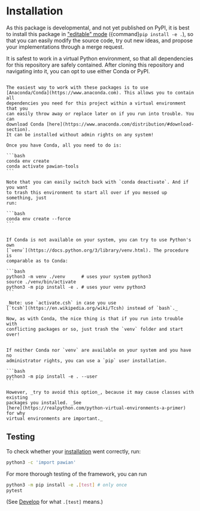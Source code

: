 # Installation

As this package is developmental, and not yet published on PyPI, it is best to
install this package in
["editable" mode](https://pip.pypa.io/en/stable/reference/pip_install/#editable-installs)
({command}`pip install -e .`), so that you can easily modify the source code,
try out new ideas, and propose your implementations through a merge request.

It is safest to work in a virtual Python environment, so that all dependencies
for this repository are safely contained. After cloning this repository and
navigating into it, you can opt to use either Conda or PyPI.

````{tabbed} Conda

The easiest way to work with these packages is to use
[Anaconda/Conda](https://www.anaconda.com). This allows you to contain all
dependencies you need for this project within a virtual environment that you
can easily throw away or replace later on if you run into trouble. You can
download Conda [here](https://www.anaconda.com/distribution/#download-section).
It can be installed without admin rights on any system!

Once you have Conda, all you need to do is:

```bash
conda env create
conda activate pawian-tools
```

Note that you can easily switch back with `conda deactivate`. And if you want
to trash this environment to start all over if you messed up something, just
run:

```bash
conda env create --force
```
````

````{tabbed} Python venv

If Conda is not available on your system, you can try to use Python's own
[`venv`](https://docs.python.org/3/library/venv.html). The procedure is
comparable as to Conda:

```bash
python3 -m venv ./venv      # uses your system python3
source ./venv/bin/activate
python3 -m pip install -e . # uses your venv python3
```

_Note: use `activate.csh` in case you use
[`tcsh`](https://en.wikipedia.org/wiki/Tcsh) instead of `bash`._

Now, as with Conda, the nice thing is that if you run into trouble with
conflicting packages or so, just trash the `venv` folder and start over!

````

````{tabbed} User installation

If neither Conda nor `venv` are available on your system and you have no
administrator rights, you can use a `pip` user installation.

```bash
python3 -m pip install -e . --user
```

However, _try to avoid this option_, because it may cause classes with existing
packages you installed. _See
[here](https://realpython.com/python-virtual-environments-a-primer) for why
virtual environments are important._
````

## Testing

To check whether your [installation](#installation) went correctly, run:

```bash
python3 -c 'import pawian'
```

For more thorough testing of the framework, you can run

```bash
python3 -m pip install -e .[test] # only once
pytest
```

(See [Develop](./develop.md) for what `.[test]` means.)
